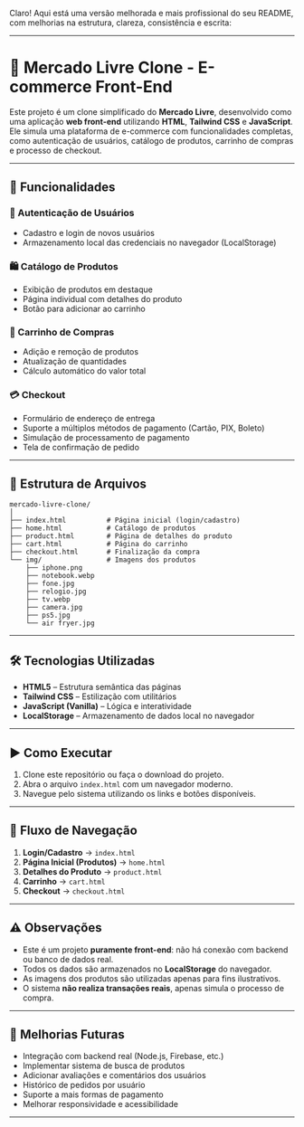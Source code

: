 Claro! Aqui está uma versão melhorada e mais profissional do seu README, com melhorias na estrutura, clareza, consistência e escrita:

---

# 🛒 Mercado Livre Clone - E-commerce Front-End

Este projeto é um clone simplificado do **Mercado Livre**, desenvolvido como uma aplicação **web front-end** utilizando **HTML**, **Tailwind CSS** e **JavaScript**. Ele simula uma plataforma de e-commerce com funcionalidades completas, como autenticação de usuários, catálogo de produtos, carrinho de compras e processo de checkout.

---

## 🚀 Funcionalidades

### 🔐 Autenticação de Usuários

* Cadastro e login de novos usuários
* Armazenamento local das credenciais no navegador (LocalStorage)

### 🛍️ Catálogo de Produtos

* Exibição de produtos em destaque
* Página individual com detalhes do produto
* Botão para adicionar ao carrinho

### 🛒 Carrinho de Compras

* Adição e remoção de produtos
* Atualização de quantidades
* Cálculo automático do valor total

### 💳 Checkout

* Formulário de endereço de entrega
* Suporte a múltiplos métodos de pagamento (Cartão, PIX, Boleto)
* Simulação de processamento de pagamento
* Tela de confirmação de pedido

---

## 📁 Estrutura de Arquivos

```
mercado-livre-clone/
│
├── index.html          # Página inicial (login/cadastro)
├── home.html           # Catálogo de produtos
├── product.html        # Página de detalhes do produto
├── cart.html           # Página do carrinho
├── checkout.html       # Finalização da compra
└── img/                # Imagens dos produtos
    ├── iphone.png
    ├── notebook.webp
    ├── fone.jpg
    ├── relogio.jpg
    ├── tv.webp
    ├── camera.jpg
    ├── ps5.jpg
    └── air fryer.jpg
```

---

## 🛠️ Tecnologias Utilizadas

* **HTML5** – Estrutura semântica das páginas
* **Tailwind CSS** – Estilização com utilitários
* **JavaScript (Vanilla)** – Lógica e interatividade
* **LocalStorage** – Armazenamento de dados local no navegador

---

## ▶️ Como Executar

1. Clone este repositório ou faça o download do projeto.
2. Abra o arquivo `index.html` com um navegador moderno.
3. Navegue pelo sistema utilizando os links e botões disponíveis.

---

## 🔁 Fluxo de Navegação

1. **Login/Cadastro** → `index.html`
2. **Página Inicial (Produtos)** → `home.html`
3. **Detalhes do Produto** → `product.html`
4. **Carrinho** → `cart.html`
5. **Checkout** → `checkout.html`

---

## ⚠️ Observações

* Este é um projeto **puramente front-end**: não há conexão com backend ou banco de dados real.
* Todos os dados são armazenados no **LocalStorage** do navegador.
* As imagens dos produtos são utilizadas apenas para fins ilustrativos.
* O sistema **não realiza transações reais**, apenas simula o processo de compra.

---

## 🔧 Melhorias Futuras

* Integração com backend real (Node.js, Firebase, etc.)
* Implementar sistema de busca de produtos
* Adicionar avaliações e comentários dos usuários
* Histórico de pedidos por usuário
* Suporte a mais formas de pagamento
* Melhorar responsividade e acessibilidade

---


